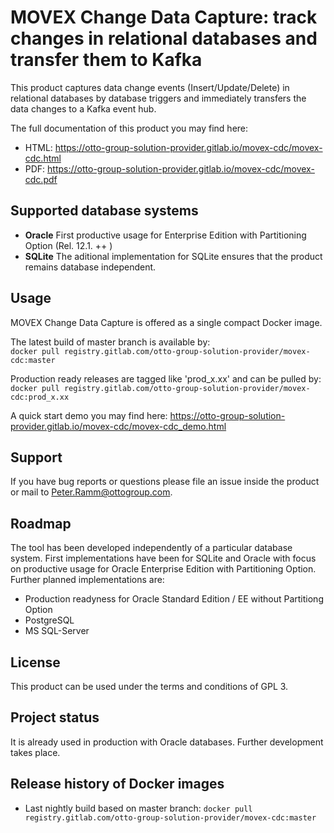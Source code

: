 # MOVEX Change Data Capture: track changes in relational databases and transfer them to Kafka

This product captures data change events (Insert/Update/Delete) in relational databases by database triggers and immediately transfers the data changes to a Kafka event hub.

The full documentation of this product you may find here:
- HTML: https://otto-group-solution-provider.gitlab.io/movex-cdc/movex-cdc.html
- PDF: https://otto-group-solution-provider.gitlab.io/movex-cdc/movex-cdc.pdf

## Supported database systems
- <b>Oracle</b> First productive usage for Enterprise Edition with Partitioning Option (Rel. 12.1. ++ )
- <b>SQLite</b> The aditional implementation for SQLite ensures that the product remains database independent.


## Usage
MOVEX Change Data Capture is offered as a single compact Docker image.

The latest build of master branch is available by:<br/>
`docker pull registry.gitlab.com/otto-group-solution-provider/movex-cdc:master`

Production ready releases are tagged like 'prod_x.xx' and can be pulled by:<br/>
`docker pull registry.gitlab.com/otto-group-solution-provider/movex-cdc:prod_x.xx`

A quick start demo you may find here: https://otto-group-solution-provider.gitlab.io/movex-cdc/movex-cdc_demo.html

## Support
If you have bug reports or questions please file an issue inside the product or mail to Peter.Ramm@ottogroup.com.

## Roadmap
The tool has been developed independently of a particular database system.
First implementations have been for SQLite and Oracle with focus on productive usage for Oracle Enterprise Edition with Partitioning Option.
<br/>
Further planned implementations are:
- Production readyness for Oracle Standard Edition / EE without Partitiong Option
- PostgreSQL
- MS SQL-Server

## License
This product can be used under the terms and conditions of GPL 3.

## Project status
It is already used in production with Oracle databases.
Further development takes place.

## Release history of Docker images
* Last nightly build based on master branch: 
  `docker pull registry.gitlab.com/otto-group-solution-provider/movex-cdc:master`

